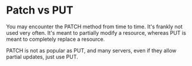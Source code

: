 # Patch vs PUT

You may encounter the PATCH method from time to time. It's frankly not used very often. It's meant to partially modify a resource, whereas PUT is meant to completely replace a resource.

PATCH is not as popular as PUT, and many servers, even if they allow partial updates, just use PUT.
